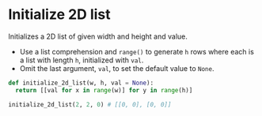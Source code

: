 # Initialize 2D list

Initializes a 2D list of given width and height and value.

* Use a list comprehension and `range()` to generate `h` rows where each is a list with length `h`, initialized with `val`.
* Omit the last argument, `val`, to set the default value to `None`.

```py
def initialize_2d_list(w, h, val = None):
  return [[val for x in range(w)] for y in range(h)]
```

```py
initialize_2d_list(2, 2, 0) # [[0, 0], [0, 0]]
```
